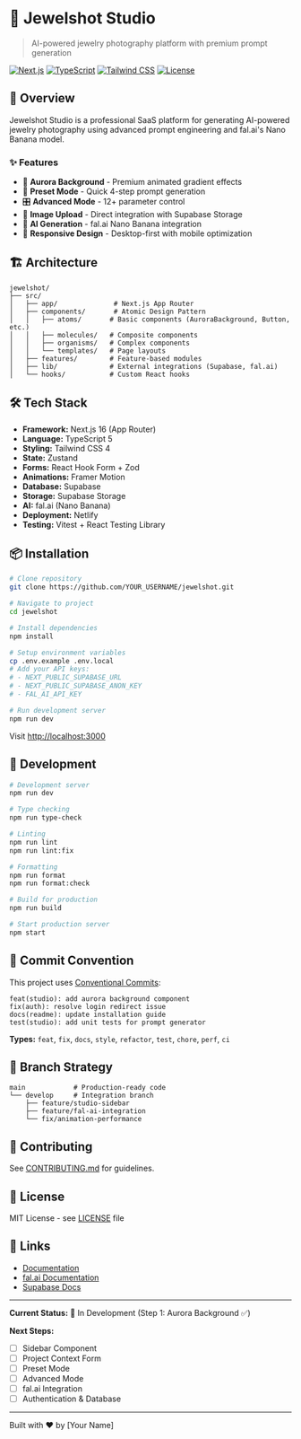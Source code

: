# 💎 Jewelshot Studio

> AI-powered jewelry photography platform with premium prompt generation

[![Next.js](https://img.shields.io/badge/Next.js-16.0-black)](https://nextjs.org/)
[![TypeScript](https://img.shields.io/badge/TypeScript-5.0-blue)](https://www.typescriptlang.org/)
[![Tailwind CSS](https://img.shields.io/badge/Tailwind-4.0-38bdf8)](https://tailwindcss.com/)
[![License](https://img.shields.io/badge/license-MIT-green)](LICENSE)

## 🚀 Overview

Jewelshot Studio is a professional SaaS platform for generating AI-powered jewelry photography using advanced prompt engineering and fal.ai's Nano Banana model.

### ✨ Features

- 🎨 **Aurora Background** - Premium animated gradient effects
- 🎯 **Preset Mode** - Quick 4-step prompt generation
- 🎛️ **Advanced Mode** - 12+ parameter control
- 📸 **Image Upload** - Direct integration with Supabase Storage
- 🤖 **AI Generation** - fal.ai Nano Banana integration
- 📱 **Responsive Design** - Desktop-first with mobile optimization

## 🏗️ Architecture

```
jewelshot/
├── src/
│   ├── app/              # Next.js App Router
│   ├── components/       # Atomic Design Pattern
│   │   ├── atoms/       # Basic components (AuroraBackground, Button, etc.)
│   │   ├── molecules/   # Composite components
│   │   ├── organisms/   # Complex components
│   │   └── templates/   # Page layouts
│   ├── features/        # Feature-based modules
│   ├── lib/             # External integrations (Supabase, fal.ai)
│   └── hooks/           # Custom React hooks
```

## 🛠️ Tech Stack

- **Framework:** Next.js 16 (App Router)
- **Language:** TypeScript 5
- **Styling:** Tailwind CSS 4
- **State:** Zustand
- **Forms:** React Hook Form + Zod
- **Animations:** Framer Motion
- **Database:** Supabase
- **Storage:** Supabase Storage
- **AI:** fal.ai (Nano Banana)
- **Deployment:** Netlify
- **Testing:** Vitest + React Testing Library

## 📦 Installation

```bash
# Clone repository
git clone https://github.com/YOUR_USERNAME/jewelshot.git

# Navigate to project
cd jewelshot

# Install dependencies
npm install

# Setup environment variables
cp .env.example .env.local
# Add your API keys:
# - NEXT_PUBLIC_SUPABASE_URL
# - NEXT_PUBLIC_SUPABASE_ANON_KEY
# - FAL_AI_API_KEY

# Run development server
npm run dev
```

Visit [http://localhost:3000](http://localhost:3000)

## 🧪 Development

```bash
# Development server
npm run dev

# Type checking
npm run type-check

# Linting
npm run lint
npm run lint:fix

# Formatting
npm run format
npm run format:check

# Build for production
npm run build

# Start production server
npm start
```

## 📝 Commit Convention

This project uses [Conventional Commits](https://www.conventionalcommits.org/):

```
feat(studio): add aurora background component
fix(auth): resolve login redirect issue
docs(readme): update installation guide
test(studio): add unit tests for prompt generator
```

**Types:** `feat`, `fix`, `docs`, `style`, `refactor`, `test`, `chore`, `perf`, `ci`

## 🌿 Branch Strategy

```
main            # Production-ready code
└── develop     # Integration branch
    ├── feature/studio-sidebar
    ├── feature/fal-ai-integration
    └── fix/animation-performance
```

## 🤝 Contributing

See [CONTRIBUTING.md](CONTRIBUTING.md) for guidelines.

## 📄 License

MIT License - see [LICENSE](LICENSE) file

## 🔗 Links

- [Documentation](docs/)
- [fal.ai Documentation](https://fal.ai/models/fal-ai/nano-banana/edit/api)
- [Supabase Docs](https://supabase.com/docs)

---

**Current Status:** 🚧 In Development (Step 1: Aurora Background ✅)

**Next Steps:**

- [ ] Sidebar Component
- [ ] Project Context Form
- [ ] Preset Mode
- [ ] Advanced Mode
- [ ] fal.ai Integration
- [ ] Authentication & Database

---

Built with ❤️ by [Your Name]
